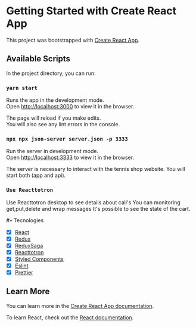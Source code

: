 # Getting Started with Create React App

This project was bootstrapped with [Create React App](https://github.com/facebook/create-react-app).

## Available Scripts

In the project directory, you can run:

### `yarn start`

Runs the app in the development mode.\
Open [http://localhost:3000](http://localhost:3000) to view it in the browser.

The page will reload if you make edits.\
You will also see any lint errors in the console.

### ` npx npx json-server server.json -p 3333 `

Run the server in development mode.\
Open [http://localhost:3333](http://localhost:3333) to view it in the browser.

The server is necessary to interact with the tennis shop website.
You will start both (app and api).


### `Use Reacttotron`

Use Reacttotron desktop to see details about call's
You can monitoring get,put,delete and wrap messages
It's possible to see the state of the cart.



#:skull: Tecnologies 

- [x] [React](https://pt-br.reactjs.org/) 
- [x] [Redux](https://redux.js.org/)
- [x] [ReduxSaga](https://redux-saga.js.org/)
- [x] [Reacttotron](https://github.com/infinitered/reactotron)
- [x] [Styled Components](https://styled-components.com/)
- [x] [Eslint](https://eslint.org/)
- [x] [Prettier](https://prettier.io/)

## Learn More

You can learn more in the [Create React App documentation](https://facebook.github.io/create-react-app/docs/getting-started).

To learn React, check out the [React documentation](https://reactjs.org/).


